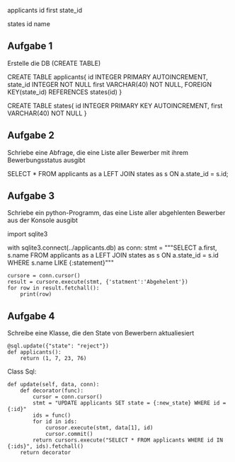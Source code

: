 applicants
    id
    first
    state_id

states
    id
    name

## Aufgabe 1

Erstelle die DB (CREATE TABLE)

CREATE TABLE applicants{
    id INTEGER PRIMARY AUTOINCREMENT,
    state_id INTEGER NOT NULL
    first VARCHAR(40) NOT NULL,
    FOREIGN KEY(state_id) REFERENCES states(id)
}

CREATE TABLE states{
    id INTEGER PRIMARY KEY AUTOINCREMENT,
    first VARCHAR(40) NOT NULL
}

## Aufgabe 2

Schriebe eine Abfrage, die eine Liste aller Bewerber
mit ihrem Bewerbungsstatus ausgibt

SELECT * FROM applicants as a
LEFT JOIN states as s ON  a.state_id = s.id;

## Aufgabe 3

Schriebe ein python-Programm, das eine Liste aller abgehlenten Bewerber
aus der Konsole ausgibt

import sqlite3

with sqlite3.connect(../applicants.db) as conn:
    stmt = """SELECT a.first, s.name FROM applicants as a
              LEFT JOIN states as s ON  a.state_id = s.id
              WHERE s.name LIKE {:statement}"""
    
    cursore = conn.cursor()
    result = cursore.execute(stmt, {'statment':'Abgehelent'})
    for row in result.fetchall():
        print(row)

## Aufgabe 4

Schreibe eine Klasse, die den State von Bewerbern aktualiesiert

```
@sql.update({"state": "reject"})
def applicants():
    return (1, 7, 23, 76)
```

Class Sql:
    
    def update(self, data, conn):
        def decorator(func):
            cursor = conn.cursor()
            stmt = "UPDATE applicants SET state = {:new_state} WHERE id = {:id}"
            ids = func()
            for id in ids:
                curosor.execute(stmt, data[1], id)
                cursor.commit()
            return cursors.execute("SELECT * FROM applicants WHERE id IN {:ids}", ids).fetchall()
        return decorator

